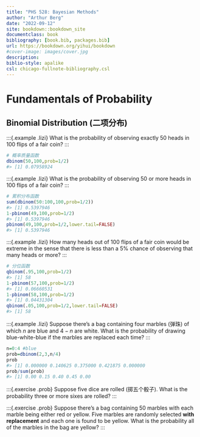 ```yaml
--- 
title: "PHS 528: Bayesian Methods"
author: "Arthur Berg"
date: "2022-09-12"
site: bookdown::bookdown_site
documentclass: book
bibliography: [book.bib, packages.bib]
url: https://bookdown.org/yihui/bookdown
#cover-image: images/cover.jpg
description: 
biblio-style: apalike
csl: chicago-fullnote-bibliography.csl
---
```


# Fundamentals of Probability

## Binomial Distribution (二项分布)

:::{.example .lizi}
What is the probability of observing exactly 50 heads in 100 flips of a fair coin?
:::


```r
# 概率质量函数
dbinom(50,100,prob=1/2)
#> [1] 0.07958924
```

:::{.example .lizi}
What is the probability of observing 50 or more heads in 100 flips of a fair coin?
:::


```r
# 累积分布函数
sum(dbinom(50:100,100,prob=1/2))
#> [1] 0.5397946
1-pbinom(49,100,prob=1/2)
#> [1] 0.5397946
pbinom(49,100,prob=1/2,lower.tail=FALSE)
#> [1] 0.5397946
```

:::{.example .lizi}
How many heads out of 100 flips of a fair coin would be extreme in the sense that there is less than a 5% chance of observing that many heads or more?
:::


```r
# 分位函数
qbinom(.95,100,prob=1/2)
#> [1] 58
1-pbinom(57,100,prob=1/2)
#> [1] 0.06660531
1-pbinom(58,100,prob=1/2)
#> [1] 0.04431304
qbinom(.05,100,prob=1/2,lower.tail=FALSE)
#> [1] 58
```

:::{.example .lizi}
Suppose there’s a bag containing four marbles (弹珠) of which $n$ are blue and $4-n$ are white. What is the probability of drawing blue-white-blue if the marbles are replaced each time? 
:::


```r
n=0:4 #blue
prob=dbinom(2,3,n/4)
prob
#> [1] 0.000000 0.140625 0.375000 0.421875 0.000000
prob/sum(prob)
#> [1] 0.00 0.15 0.40 0.45 0.00
```


:::{.exercise .prob}
Suppose five dice are rolled (掷五个骰子). What is the probability three or more sixes are rolled? 
:::



:::{.exercise .prob}
Suppose there’s a bag containing 50 marbles with each marble being either red or yellow. Five marbles are randomly selected **with replacement** and each one is found to be yellow. What is the probability all of the marbles in the bag are yellow?
:::







